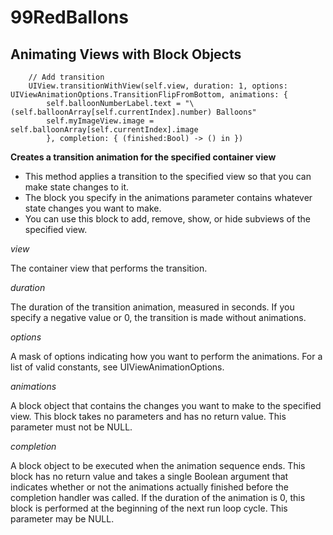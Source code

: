# 99RedBallons
Animating Views with Block Objects
---------------------------------
        // Add transition
        UIView.transitionWithView(self.view, duration: 1, options: UIViewAnimationOptions.TransitionFlipFromBottom, animations: {
            self.balloonNumberLabel.text = "\(self.balloonArray[self.currentIndex].number) Balloons"
            self.myImageView.image = self.balloonArray[self.currentIndex].image
            }, completion: { (finished:Bool) -> () in })

**Creates a transition animation for the specified container view**

* This method applies a transition to the specified view so that you can make state changes to it. 
* The block you specify in the animations parameter contains whatever state changes you want to make. 
* You can use this block to add, remove, show, or hide subviews of the specified view.

*view*

The container view that performs the transition.

*duration*

The duration of the transition animation, measured in seconds. If you specify a negative value or 0, the transition is made without animations.

*options* 

A mask of options indicating how you want to perform the animations. For a list of valid constants, see UIViewAnimationOptions.

*animations* 

A block object that contains the changes you want to make to the specified view. This block takes no parameters and has no return value. This parameter must not be NULL.

*completion* 

A block object to be executed when the animation sequence ends. This block has no return value and takes a single Boolean argument that indicates whether or not the animations actually finished before the completion handler was called. If the duration of the animation is 0, this block is performed at the beginning of the next run loop cycle. This parameter may be NULL.
